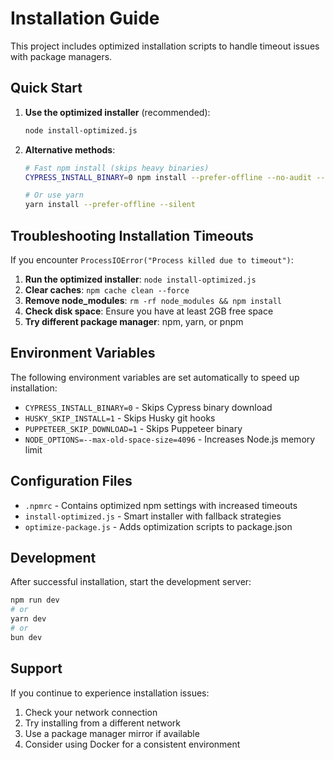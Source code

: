 
# Installation Guide

This project includes optimized installation scripts to handle timeout issues with package managers.

## Quick Start

1. **Use the optimized installer** (recommended):
   ```bash
   node install-optimized.js
   ```

2. **Alternative methods**:
   ```bash
   # Fast npm install (skips heavy binaries)
   CYPRESS_INSTALL_BINARY=0 npm install --prefer-offline --no-audit --no-fund
   
   # Or use yarn
   yarn install --prefer-offline --silent
   ```

## Troubleshooting Installation Timeouts

If you encounter `ProcessIOError("Process killed due to timeout")`:

1. **Run the optimized installer**: `node install-optimized.js`
2. **Clear caches**: `npm cache clean --force`
3. **Remove node_modules**: `rm -rf node_modules && npm install`
4. **Check disk space**: Ensure you have at least 2GB free space
5. **Try different package manager**: npm, yarn, or pnpm

## Environment Variables

The following environment variables are set automatically to speed up installation:

- `CYPRESS_INSTALL_BINARY=0` - Skips Cypress binary download
- `HUSKY_SKIP_INSTALL=1` - Skips Husky git hooks
- `PUPPETEER_SKIP_DOWNLOAD=1` - Skips Puppeteer binary
- `NODE_OPTIONS=--max-old-space-size=4096` - Increases Node.js memory limit

## Configuration Files

- `.npmrc` - Contains optimized npm settings with increased timeouts
- `install-optimized.js` - Smart installer with fallback strategies
- `optimize-package.js` - Adds optimization scripts to package.json

## Development

After successful installation, start the development server:

```bash
npm run dev
# or
yarn dev
# or
bun dev
```

## Support

If you continue to experience installation issues:

1. Check your network connection
2. Try installing from a different network
3. Use a package manager mirror if available
4. Consider using Docker for a consistent environment
